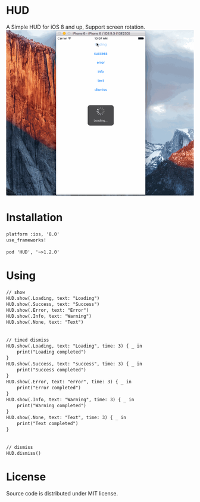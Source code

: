 # HUD
A Simple HUD for iOS 8 and up, Support screen rotation.
![image](https://raw.githubusercontent.com/Chakery/HUD/master/HUDExample/gif.gif)

# Installation

```
platform :ios, '8.0'
use_frameworks!

pod 'HUD', '~>1.2.0'
```

# Using

```
// show
HUD.show(.Loading, text: "Loading")
HUD.show(.Success, text: "Success")
HUD.show(.Error, text: "Error")
HUD.show(.Info, text: "Warning")
HUD.show(.None, text: "Text")


// timed dismiss
HUD.show(.Loading, text: "Loading", time: 3) { _ in
    print("Loading completed")
}
HUD.show(.Success, text: "success", time: 3) { _ in
    print("Success completed")
}
HUD.show(.Error, text: "error", time: 3) { _ in
    print("Error completed")
}
HUD.show(.Info, text: "Warning", time: 3) { _ in
    print("Warning completed")
}
HUD.show(.None, text: "Text", time: 3) { _ in
    print("Text completed")
}


// dismiss
HUD.dismiss()
```

# License
Source code is distributed under MIT license.
